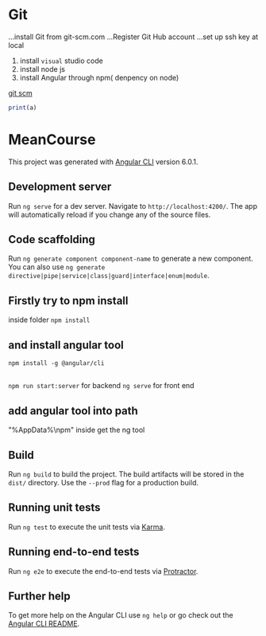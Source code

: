 # Git
...install Git from git-scm.com
...Register Git Hub account 
...set up ssh key at local

1. install `visual` studio code 
2. install node js
3. install Angular through npm( denpency on node)

[git scm](https://www.git-scm.com)

```javascript
print(a)  
```
# MeanCourse

This project was generated with [Angular CLI](https://github.com/angular/angular-cli) version 6.0.1.


## Development server

Run `ng serve` for a dev server. Navigate to `http://localhost:4200/`. The app will automatically reload if you change any of the source files.

## Code scaffolding

Run `ng generate component component-name` to generate a new component. You can also use `ng generate directive|pipe|service|class|guard|interface|enum|module`.

## Firstly try to npm install 
inside folder 
`npm install`
## and install angular tool
`npm install -g @angular/cli`
##
`npm run start:server` for backend
`ng serve` for front end

## add angular tool into path 
"%AppData%\npm"
inside get the ng tool
## Build

Run `ng build` to build the project. The build artifacts will be stored in the `dist/` directory. Use the `--prod` flag for a production build.

## Running unit tests

Run `ng test` to execute the unit tests via [Karma](https://karma-runner.github.io).

## Running end-to-end tests

Run `ng e2e` to execute the end-to-end tests via [Protractor](http://www.protractortest.org/).

## Further help

To get more help on the Angular CLI use `ng help` or go check out the [Angular CLI README](https://github.com/angular/angular-cli/blob/master/README.md).
